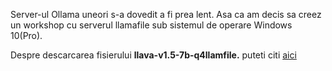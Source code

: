 Server-ul Ollama uneori s-a dovedit a fi prea lent. Asa ca am decis sa creez un workshop cu serverul llamafile sub sistemul de operare Windows 10(Pro).

Despre descarcarea fisierului **llava-v1.5-7b-q4llamfile.** puteti citi [aici](https://python.langchain.com/v0.2/docs/integrations/llms/llamafile/)
